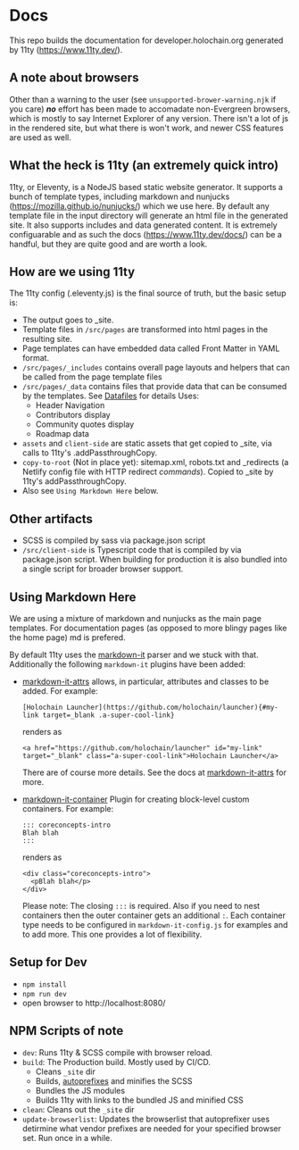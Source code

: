 # Docs
This repo builds the documentation for developer.holochain.org generated by 11ty (https://www.11ty.dev/).

## A note about browsers
Other than a warning to the user (see `unsupported-brower-warning.njk` if you care) ___no___ effort has been made to accomadate non-Evergreen browsers, which is mostly to say Internet Explorer of any version. There isn't a lot of js in 
the rendered site, but what there is won't work, and newer CSS features are used as well.

## What the heck is 11ty (an extremely quick intro)
11ty, or Eleventy, is a NodeJS based static website generator. It supports a bunch of template types, 
including markdown and nunjucks (https://mozilla.github.io/nunjucks/) which we use here. By default any 
template file in the input directory will generate an html file in the generated site. It also supports 
includes and data generated content. It is extremely configuarable and as such the docs (https://www.11ty.dev/docs/) 
can be a handful, but they are quite good and are worth a look. 

## How are we using 11ty
The 11ty config (.eleventy.js) is the final source of truth, but the basic setup is:
- The output goes to _site.
- Template files in `/src/pages` are transformed into html pages in the resulting site.
- Page templates can have embedded data called Front Matter in YAML format.
- `/src/pages/_includes` contains overall page layouts and helpers that can be called from the page template files
- `/src/pages/_data` contains files that provide data that can be consumed by the templates. See [Datafiles](./Datafiles.md) for details Uses:
    - Header Navigation
    - Contributors display
    - Community quotes display
    - Roadmap data
- `assets` and `client-side` are static assets that get copied to _site, via calls to 11ty's .addPassthroughCopy.
- `copy-to-root` (Not in place yet): sitemap.xml, robots.txt and _redirects (a Netlify config file with HTTP redirect _commands_). 
Copied to _site by 11ty's addPassthroughCopy.
- Also see `Using Markdown Here` below.

## Other artifacts
- SCSS is compiled by sass via package.json script
- `/src/client-side` is Typescript code that is compiled by via package.json script. When building for production it is also bundled into a single script for broader browser support.

## Using Markdown Here
We are using a mixture of markdown and nunjucks as the main page templates. For documentation pages (as opposed to more blingy pages like the home page) md is prefered.

By default 11ty uses the [markdown-it](https://github.com/markdown-it/markdown-it) parser and we stuck with that. 
Additionally the following `markdown-it` plugins have been added:
- [markdown-it-attrs](https://github.com/arve0/markdown-it-attrs) allows, in particular, attributes and classes to be added. For example:
  ```
  [Holochain Launcher](https://github.com/holochain/launcher){#my-link target=_blank .a-super-cool-link}
  ```
  renders as 
  ```
  <a href="https://github.com/holochain/launcher" id="my-link" target="_blank" class="a-super-cool-link">Holochain Launcher</a>
  ```
  There are of course more details. See the docs at [markdown-it-attrs](https://github.com/arve0/markdown-it-attrs) for more.
- [markdown-it-container](https://github.com/markdown-it/markdown-it-container) Plugin for creating block-level custom containers. For example:
  ```
  ::: coreconcepts-intro
  Blah blah
  :::
  ```

  renders as 
  
  ```
  <div class="coreconcepts-intro">
    <pBlah blah</p>
  </div>
  ```
  Please note: The closing `:::` is required. Also if you need to nest containers then the outer container gets an additional `:`.
  Each container type needs to be configured in `markdown-it-config.js` for examples and to add more. This one provides a lot of flexibility.


## Setup for Dev
- `npm install`
- `npm run dev`
- open browser to http://localhost:8080/

## NPM Scripts of note
- `dev`: Runs 11ty & SCSS compile with browser reload.
- `build`: The Production build. Mostly used by CI/CD.
    - Cleans `_site` dir
    - Builds, [autoprefixes](https://github.com/postcss/autoprefixer) and minifies the SCSS
    - Bundles the JS modules   
    - Builds 11ty with links to the bundled JS and minified CSS
- `clean`: Cleans out the `_site` dir
- `update-browserlist`: Updates the browserlist that autoprefixer uses detirmine what vendor prefixes are needed for your specified browser set. Run once in a while. 


